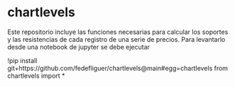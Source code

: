 # chartlevels

Este repositorio incluye las funciones necesarias para calcular los soportes y las resistencias de cada registro de una serie de precios. Para levantarlo desde una notebook de jupyter se debe ejecutar

<python>
  !pip install git+https://github.com/fedefliguer/chartlevels@main#egg=chartlevels
  from chartlevels import *
</python>
